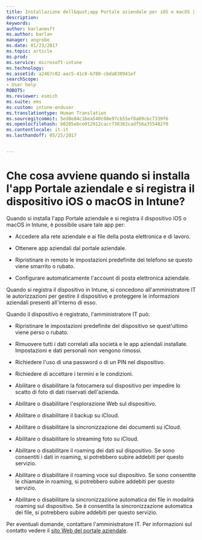 ```yaml
---
title: Installazione dell&quot;app Portale aziendale per iOS e macOS | Microsoft Docs
description: 
keywords: 
author: barlanmsft
ms.author: barlan
manager: angrobe
ms.date: 01/23/2017
ms.topic: article
ms.prod: 
ms.service: microsoft-intune
ms.technology: 
ms.assetid: a2467c02-aac5-41c8-b788-cbda830941ef
searchScope:
- User help
ROBOTS: 
ms.reviewer: esmich
ms.suite: ems
ms.custom: intune-enduser
ms.translationtype: Human Translation
ms.sourcegitcommit: 5ed0e84c16ea540c08e97cb55ef8a09cbc7339f6
ms.openlocfilehash: b0205ebce012912cacc738382cadf56a355482f0
ms.contentlocale: it-it
ms.lasthandoff: 05/25/2017


---
```



# <a name="what-happens-if-you-install-the-company-portal-app-and-enroll-your-ios-or-macos-device-in-intune"></a>Che cosa avviene quando si installa l'app Portale aziendale e si registra il dispositivo iOS o macOS in Intune?

Quando si installa l'app Portale aziendale e si registra il dispositivo iOS o macOS in Intune, è possibile usare tale app per:

-   Accedere alla rete aziendale e ai file della posta elettronica e di lavoro.

-   Ottenere app aziendali dal portale aziendale.

-   Ripristinare in remoto le impostazioni predefinite del telefono se questo viene smarrito o rubato.

-   Configurare automaticamente l'account di posta elettronica aziendale.

Quando si registra il dispositivo in Intune, si concedono all'amministratore IT le autorizzazioni per gestire il dispositivo e proteggere le informazioni aziendali presenti all'interno di esso.

Quando il dispositivo è registrato, l'amministratore IT può:

-   Ripristinare le impostazioni predefinite del dispositivo se quest'ultimo viene perso o rubato.

-   Rimuovere tutti i dati correlati alla società e le app aziendali installate. Impostazioni e dati personali non vengono rimossi.

-   Richiedere l'uso di una password o di un PIN nel dispositivo.

-   Richiedere di accettare i termini e le condizioni.

-   Abilitare o disabilitare la fotocamera sul dispositivo per impedire lo scatto di foto di dati riservati dell'azienda.

-   Abilitare o disabilitare l'esplorazione Web sul dispositivo.

-   Abilitare o disabilitare il backup su iCloud.

-   Abilitare o disabilitare la sincronizzazione dei documenti su iCloud.

-   Abilitare o disabilitare lo streaming foto su iCloud.

-   Abilitare o disabilitare il roaming dei dati sul dispositivo. Se sono consentiti i dati in roaming, si potrebbero subire addebiti per questo servizio.

-   Abilitare o disabilitare il roaming voce sul dispositivo. Se sono consentite le chiamate in roaming, si potrebbero subire addebiti per questo servizio.

-   Abilitare o disabilitare la sincronizzazione automatica dei file in modalità roaming sul dispositivo. Se è consentita la sincronizzazione automatica dei file, si potrebbero subire addebiti per questo servizio.

Per eventuali domande, contattare l'amministratore IT. Per informazioni sul contatto vedere il [sito Web del portale aziendale](https://portal.manage.microsoft.com).

